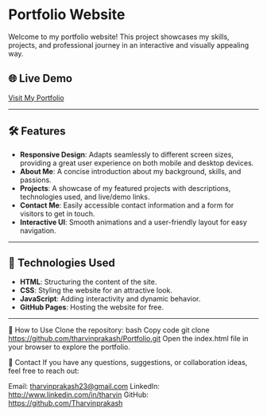 # Portfolio Website

Welcome to my portfolio website! This project showcases my skills, projects, and professional journey in an interactive and visually appealing way.

## 🌐 Live Demo
[Visit My Portfolio](https://tharvinprakash.github.io/Portfolio/)

---

## 🛠️ Features
- **Responsive Design**: Adapts seamlessly to different screen sizes, providing a great user experience on both mobile and desktop devices.
- **About Me**: A concise introduction about my background, skills, and passions.
- **Projects**: A showcase of my featured projects with descriptions, technologies used, and live/demo links.
- **Contact Me**: Easily accessible contact information and a form for visitors to get in touch.
- **Interactive UI**: Smooth animations and a user-friendly layout for easy navigation.

---

## 🚀 Technologies Used
- **HTML**: Structuring the content of the site.
- **CSS**: Styling the website for an attractive look.
- **JavaScript**: Adding interactivity and dynamic behavior.
- **GitHub Pages**: Hosting the website for free.

---
🎯 How to Use
Clone the repository:
bash
Copy code
git clone https://github.com/tharvinprakash/Portfolio.git
Open the index.html file in your browser to explore the portfolio.

📧 Contact
If you have any questions, suggestions, or collaboration ideas, feel free to reach out:

Email: tharvinprakash23@gmail.com
LinkedIn: http://www.linkedin.com/in/tharvin
GitHub: https://github.com/Tharvinprakash
